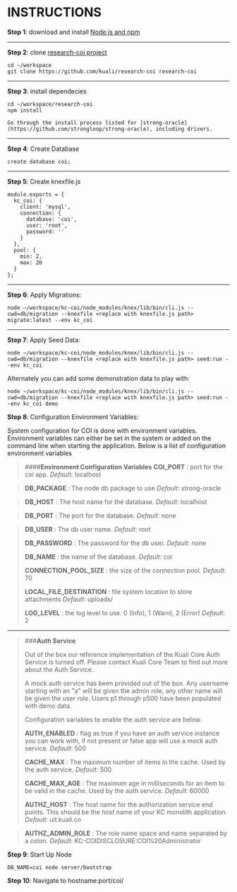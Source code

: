 INSTRUCTIONS
================

**Step 1**: download and install [Node.js and npm](https://docs.npmjs.com/getting-started/installing-node)

----------
**Step 2**: clone [research-coi project](https://github.com/kuali/research-coi)
```
cd ~/workspace
git clone https://github.com/kuali/research-coi research-coi
```
----------
**Step 3**: install dependecies
```
cd ~/workspace/research-coi
npm install

Go through the install process listed for [strong-oracle](https://github.com/strongloop/strong-oracle), including drivers.
```
----------
**Step 4**: Create Database
```
create database coi;
```

----------
**Step 5**: Create knexfile.js
```
module.exports = {
  kc_coi: {
    client: 'mysql',
    connection: {
      database: 'coi',
      user: 'root',
      password: ''
    }
  },
  pool: {
    min: 2,
    max: 20
  }
};
```
----------

**Step 6**: Apply Migrations:
```
node ~/workspace/kc-coi/node_modules/knex/lib/bin/cli.js --cwd=db/migration --knexfile <replace with knexfile.js path> migrate:latest --env kc_coi
```
----------
**Step 7**: Apply Seed Data:
```
node ~/workspace/kc-coi/node_modules/knex/lib/bin/cli.js --cwd=db/migration --knexfile <replace with knexfile.js path> seed:run --env kc_coi
```

Alternately you can add some demonstration data to play with:
```
node ~/workspace/kc-coi/node_modules/knex/lib/bin/cli.js --cwd=db/migration --knexfile <replace with knexfile.js path> seed:run --env kc_coi demo
```

**Step 8**: Configuration Environment Variables:

System configuration for COI is done with environment variables. Environment variables can either be set in the system or added on the command line when starting the application. Below is a list of configuration environment variables

>####**Environment Configuration Variables**
>**COI_PORT**
>: port for the coi app.
>*Default*: localhost

>**DB_PACKAGE**
>: The node db package to use
>*Default*: strong-oracle

>**DB_HOST**
>: The host name for the database.
>*Default*: localhost

>**DB_PORT**
>: The port for the database.
>*Default*: none

>**DB_USER**
>: The db user name.
>*Default*: root
>
>**DB_PASSWORD**
>: The password for the db user.
>*Default*: none
>
>**DB_NAME**
>:  the name of the database.
>*Default*: coi
>
>**CONNECTION_POOL_SIZE**
>:  the size of the connection pool.
>*Default*: 70
>
>**LOCAL_FILE_DESTINATION**
>:  file system location to store attachments
>*Default*: uploads/
>
>**LOG_LEVEL**
>:  the log level to use.  0 (Info), 1 (Warn), 2 (Error)
>*Default*: 2

-------

>###**Auth Service**
>
>Out of the box our reference implementation of the Kuali Core Auth Service is turned off. Please contact Kuali Core Team to find out more about the Auth Service.
>
>A mock auth service has been provided out of the box.  Any username starting with an "a" will be given the admin role, any other name will be given the user role.  Users p1 through p500 have been populated with demo data.
>
>Configuration variables to enable the auth service are below.
>
>**AUTH_ENABLED**
>: flag as true if you have an auth service instance you can work with, if not present or false app will use a mock auth service.
>*Default*: 500
>
>**CACHE_MAX**
>: The maximum number of items in the cache. Used by the auth service.
>*Default*: 500
>
>**CACHE_MAX_AGE**
>: The maximum age in milliseconds for an item to be valid in the cache. Used by the auth service.
>*Default*: 60000
>
>**AUTHZ_HOST**
>  : The host name for the authorization service end points.  This should be the host name of your KC monolith application.
>  *Default*: uit.kuali.co

>**AUTHZ_ADMIN_ROLE**
> : The role name space and name separated by a colon.
> *Default*:  KC-COIDISCLOSURE:COI%20Administrator

**Step 9**: Start Up Node
```
DB_NAME=coi node server/bootstrap
```

**Step 10**: Navigate to hostname:port/coi/
